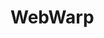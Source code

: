 # WebWarp

<!--
  This is cross-platform Mobile application built for an already established project.

  visit: https://github.com/BossEmma/SchoolPortal for more Information


## Technologies Used:
  ![React Native](https://img.shields.io/badge/react_native-%2320232a.svg?style=for-the-badge&logo=react&logoColor=%2361DAFB)
  ![JavaScript](https://img.shields.io/badge/javascript-%23323330.svg?style=for-the-badge&logo=javascript&logoColor=%23F7DF1E) 
  ![Expo](https://img.shields.io/badge/expo-black.svg?style=for-the-badge&logo=expo&logoColor=white)
  ![Python Badge](https://img.shields.io/badge/python-%23008080.svg?style=for-the-badge&logo=python&logoColor=%23FFFFFF)
 
## Screenshots:
  Coming soon..

## Getting Started:
  Coming soon..
### Installation

To install this project, follow these steps:

1. Clone the repository:

   ```bash
   git clone https://github.com/your-username/your-project.git-->
